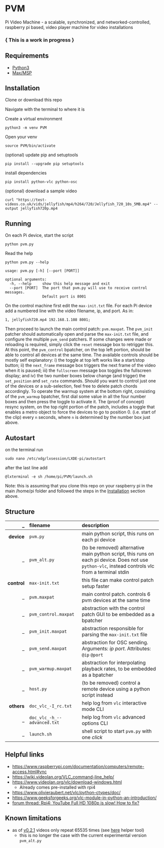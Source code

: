 # PVM
Pi Video Machine - a scalable, synchronized, and networked-controlled, raspberry pi based, video player machine for video installations


### { This is a work in progress }

## Requirements

- [Python3](https://www.python.org/downloads/)
- [Max/MSP](https://cycling74.com/)

## Installation

Clone or download this repo

Navigate with the terminal to where it is

Create a virtual environment

`python3 -m venv PVM`

Open your venv

`source PVM/bin/activate`

(optional) update pip and setuptools

`pip install --upgrade pip setuptools`

install dependencies

`pip install python-vlc python-osc`

(optional) download a sample video

`curl "https://test-videos.co.uk/vids/jellyfish/mp4/h264/720/Jellyfish_720_10s_5MB.mp4" --output jellyfish720p.mp4`


## Running

On each Pi device, start the script

`python pvm.py`

Read the help

`python pvm.py --help`

```
usage: pvm.py [-h] [--port [PORT]]

optional arguments:
  -h, --help     show this help message and exit
  --port [PORT]  The port that pvm.py will use to receive control messages.
                 Default port is 8001
```

On the control machine first edit the `max-init.txt` file. For each Pi device add a numbered line with the video filename, ip, and port. As in:

```
1, jellyfish720.mp4 192.168.1.108 8001;
```

Then proceed to launch the main control patch: `pvm.maxpat`. The `pvm_init` patcher should automatically open and parse the `max-init.txt` file, and configure the multiple `pvm_send` patchers. If some changes were made or reloading is required, simply click the `reset` message box to retrigger this. At this point, the `pvm_control` bpatcher, on the top left portion, should be able to control all devices at the same time. The available controls should be mostly self explanatory: i) the toggle at top left works like a start/stop button; ii) the `next_frame` message box triggers the next frame of the video when it is paused; iii) the `fullscreen` message box toggles the fullscreen display; and iv) the two number boxes below change (and trigger) the `set_position` and `set_rate` commands. Should you want to control just one of the devices or a sub-selection, feel free to delete patch chords accordingly. To operate the warmup system at the bottom right, consisting of the `pvm_warmup` bpatcher, first dial some value in all the four number boxes and then press the toggle to activate it. The (proof of concept) resync system, on the top right portion of the patch, includes a toggle that enables a metro object to force the devices to go to position 0. (i.e. start of the clip) every `n` seconds, where `n` is determined by the number box just above.


## Autostart

on the terminal run

`sudo nano /etc/xdg/lxsession/LXDE-pi/autostart`

after the last line add

`@lxterminal -e sh /home/pi/PVM/launch.sh`

Note: this is assuming that you clone this repo on your raspberry pi in the main /home/pi folder and followed the steps in the <a target="_self" href="#installation">Installation</a> section above.


## Structure

_           | filename                    | description
---------:  | :-----------                | :---------------------------------------------------
**device**  | `pvm.py`                    | main python script, this runs on each pi device
_           | `pvm_alt.py`                | (to be removed) alternative main python script, this runs on each pi device. Does not use `python-vlc`, instead controls vlc from a terminal stdin
**control** | `max-init.txt`              | this file can make control patch setup faster
_           | `pvm.maxpat`                | main control patch. controls 6 pvm devices at the same time
_           | `pvm_control.maxpat`        | abstraction with the control patch GUI to be embedded as a bpatcher
_           | `pvm_init.maxpat`           | abstraction responsible for parsing the `max-init.txt` file
_           | `pvm_send.maxpat`           | abstraction for OSC sending. Arguments: _ip port_. Attributes: `@ip` `@port` 
_           | `pvm_warmup.maxpat`         | abstraction for interpolating playback rates, to be embedded as a bpatcher
_           | `host.py`                   | (to be removed) control a remote device using a python script instead
**others**  | `doc_vlc_-I_rc.txt`         | help log from `vlc` interactive mode CLI
_           | `doc_vlc_-h_--advanced.txt` | help log from `vlc` advanced options CLI
_           | `launch.sh`                 | shell script to start `pvm.py` with one _click_


## Helpful links
- https://www.raspberrypi.com/documentation/computers/remote-access.html#vnc
- https://wiki.videolan.org/VLC_command-line_help/
- https://www.videolan.org/vlc/download-windows.html
  - Already comes pre-installed with rpi4
- https://www.olivieraubert.net/vlc/python-ctypes/doc/
- https://www.geeksforgeeks.org/vlc-module-in-python-an-introduction/
- [forum thread: Rpi4: YouTube Full HD 1080p is slow! How to fix?](https://forums.raspberrypi.com/viewtopic.php?t=302787)


## Known limitations
- as of [v0.2.1](https://github.com/omarcostahamido/PVM/releases) videos only repeat 65535 times (see [here](https://omarcostahamido.com/pvm) helper tool)
  - this is no longer the case with the current experimental version `pvm_alt.py`
